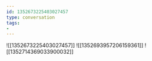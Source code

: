 ```yaml
---
id: 1352673225403027457
type: conversation
tags:
- 
---
```

![[1352673225403027457]]
![[1352693957206159361]]
![[1352714369033900032]]

